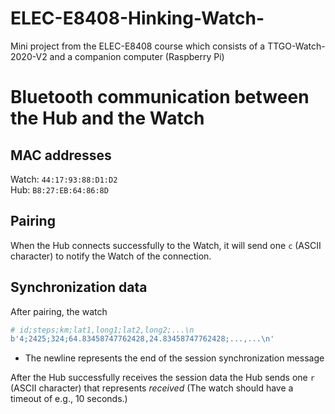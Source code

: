 # ELEC-E8408-Hinking-Watch-
Mini project from the ELEC-E8408 course which consists of a TTGO-Watch-2020-V2 and a companion computer (Raspberry Pi)


# Bluetooth communication between the Hub and the Watch 
## MAC addresses
Watch: `44:17:93:88:D1:D2`  
Hub: `B8:27:EB:64:86:8D`

## Pairing
When the Hub connects successfully to the Watch, it will send one `c` (ASCII character) to notify the Watch of the connection.

## Synchronization data
After pairing, the watch
```python
# id;steps;km;lat1,long1;lat2,long2;...\n
b'4;2425;324;64.83458747762428,24.83458747762428;...,...\n'
```
- The newline represents the end of the session synchronization message

After the Hub successfully receives the session data the Hub sends one `r` (ASCII character) that represents *received*
(The watch should have a timeout of e.g., 10 seconds.)
